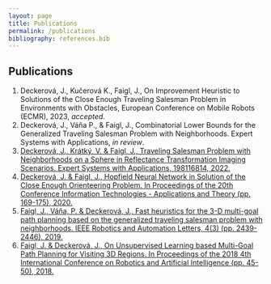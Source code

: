 ```yaml
---
layout: page
title: Publications
permalink: /publications
bibliography: references.bib  
---
```


## Publications
1. Deckerová, J., Kučerová K., Faigl, J., On Improvement Heuristic to Solutions of the Close Enough Traveling Salesman Problem in Environments with Obstacles, European Conference on Mobile Robots (ECMR), 2023, *accepted*. 
2. Deckerová, J., Váňa P., & Faigl, J., Combinatorial Lower Bounds for the Generalized Traveling Salesman Problem with Neighborhoods. Expert Systems with Applications, *in review*.
3. [ Deckerová, J., Krátký, V. & Faigl, J., Traveling Salesman Problem with Neighborhoods on a Sphere in Reflectance Transformation Imaging Scenarios. Expert Systems with Applications, 198116814, 2022.](/_posts/2022-12-22-eswa22tspns.md)
4. [Deckerová, J. & Faigl, J., Hopfield Neural Network in Solution of the Close Enough Orienteering Problem. In Proceedings of the 20th Conference Information Technologies - Applications and Theory (pp. 169-175), 2020.](/_posts/2022-12-22-itat20ceop.md)
5. [Faigl, J., Váňa, P. & Deckerová, J., Fast heuristics for the 3-D multi-goal path planning based on the generalized traveling salesman problem with neighborhoods. IEEE Robotics and Automation Letters, 4(3) (pp. 2439-2446), 2019.](/_posts/2022-12-22-ral19gtspn.md)
6. [Faigl, J. & Deckerová, J., On Unsupervised Learning based Multi-Goal Path Planning for Visiting 3D Regions. In Proceedings of the 2018 4th International Conference on Robotics and Artificial Intelligence (pp. 45-50), 2018.](/_posts/2022-12-22-icrai18cetsp3d.md)
